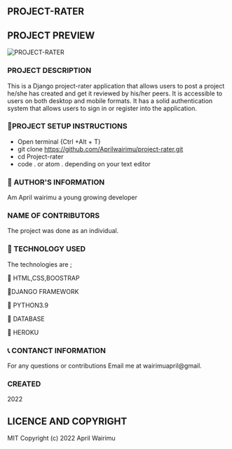 ## PROJECT-RATER

## PROJECT PREVIEW

![PROJECT-RATER](./static/images/gram.png)


### PROJECT DESCRIPTION
This is a Django project-rater application that allows users to post a project he/she has created and get it reviewed by his/her peers.
It  is accessible to users on both desktop and mobile formats.
It has a solid authentication system that allows users to sign in or register into the application.


### :pushpin:PROJECT SETUP INSTRUCTIONS

- Open terminal {Ctrl +Alt + T}
- git clone https://github.com/Aprilwairimu/project-rater.git
- cd Project-rater
- code . or atom . depending on your text editor

### :information_desk_person: AUTHOR'S INFORMATION

Am April wairimu a young growing developer

### NAME OF CONTRIBUTORS

The project was done as an individual.


### :pushpin: TECHNOLOGY USED

The technologies are ;

:small_blue_diamond: HTML,CSS,BOOSTRAP

:small_blue_diamond:DJANGO FRAMEWORK

:small_blue_diamond: PYTHON3.9

:small_blue_diamond: DATABASE

:small_blue_diamond: HEROKU

### :telephone_receiver: CONTANCT INFORMATION

For any questions or contributions Email me at wairimuapril@gmail.

### CREATED

2022

## LICENCE AND COPYRIGHT

MIT Copyright (c) 2022 April Wairimu
